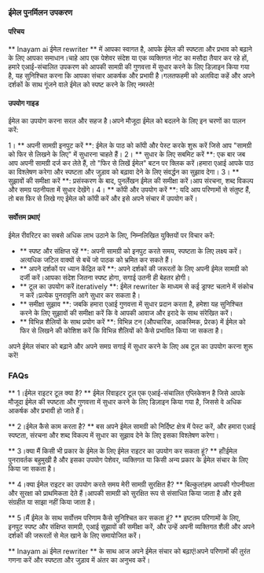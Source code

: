 ### ईमेल पुनर्मिलन उपकरण

#### परिचय
** Inayam ai ईमेल rewriter ** में आपका स्वागत है, आपके ईमेल की स्पष्टता और प्रभाव को बढ़ाने के लिए आपका समाधान।चाहे आप एक पेशेवर संदेश या एक व्यक्तिगत नोट का मसौदा तैयार कर रहे हों, हमारे एआई-संचालित उपकरण को आपकी सामग्री की गुणवत्ता में सुधार करने के लिए डिज़ाइन किया गया है, यह सुनिश्चित करना कि आपका संचार आकर्षक और प्रभावी है।गलतफहमी को अलविदा कहें और अपने दर्शकों के साथ गूंजने वाले ईमेल को स्पष्ट करने के लिए नमस्ते!

#### उपयोग गाइड
ईमेल का उपयोग करना सरल और सहज है।अपने मौजूदा ईमेल को बदलने के लिए इन चरणों का पालन करें:

1। ** अपनी सामग्री इनपुट करें **: ईमेल के पाठ को कॉपी और पेस्ट करके शुरू करें जिसे आप "सामग्री को फिर से लिखने के लिए" में सुधारना चाहते हैं।
2। ** सुधार के लिए सबमिट करें **: एक बार जब आप अपनी सामग्री दर्ज कर लेते हैं, तो "फिर से लिखें ईमेल" बटन पर क्लिक करें।हमारा एआई आपके पाठ का विश्लेषण करेगा और स्पष्टता और जुड़ाव को बढ़ावा देने के लिए संवर्द्धन का सुझाव देगा।
3। ** सुझावों की समीक्षा करें **: प्रसंस्करण के बाद, पुनर्लेखन ईमेल की समीक्षा करें।आप संरचना, शब्द विकल्प और समग्र पठनीयता में सुधार देखेंगे।
4। ** कॉपी और उपयोग करें **: यदि आप परिणामों से संतुष्ट हैं, तो बस फिर से लिखे गए ईमेल को कॉपी करें और इसे अपने संचार में उपयोग करें।

#### सर्वोत्तम प्रथाएं
ईमेल रीवरिटर का सबसे अधिक लाभ उठाने के लिए, निम्नलिखित युक्तियों पर विचार करें:

- ** स्पष्ट और संक्षिप्त रहें **: अपनी सामग्री को इनपुट करते समय, स्पष्टता के लिए लक्ष्य करें।अत्यधिक जटिल वाक्यों से बचें जो पाठक को भ्रमित कर सकते हैं।
- ** अपने दर्शकों पर ध्यान केंद्रित करें **: अपने दर्शकों की जरूरतों के लिए अपनी ईमेल सामग्री को दर्जी करें।आपका संदेश जितना स्पष्ट होगा, सगाई उतनी ही बेहतर होगी।
- ** टूल का उपयोग करें iteratively **: ईमेल rewriter के माध्यम से कई ड्राफ्ट चलाने में संकोच न करें।प्रत्येक पुनरावृत्ति आगे सुधार कर सकता है।
- ** समीक्षा सुझाव **: जबकि हमारा एआई गुणवत्ता में सुधार प्रदान करता है, हमेशा यह सुनिश्चित करने के लिए सुझावों की समीक्षा करें कि वे आपकी आवाज और इरादे के साथ संरेखित करें।
- ** विभिन्न शैलियों के साथ प्रयोग करें **: विभिन्न टन (औपचारिक, आकस्मिक, प्रेरक) में ईमेल को फिर से लिखने की कोशिश करें कि विभिन्न शैलियों को कैसे प्रभावित किया जा सकता है।

अपने ईमेल संचार को बढ़ाने और अपने समग्र सगाई में सुधार करने के लिए अब टूल का उपयोग करना शुरू करें!

### FAQs

** 1।ईमेल राइटर टूल क्या है? **
ईमेल रिवाइटर टूल एक एआई-संचालित एप्लिकेशन है जिसे आपके मौजूदा ईमेल की स्पष्टता और गुणवत्ता में सुधार करने के लिए डिज़ाइन किया गया है, जिससे वे अधिक आकर्षक और प्रभावी हो जाते हैं।

** 2।ईमेल कैसे काम करता है? **
बस अपने ईमेल सामग्री को निर्दिष्ट क्षेत्र में पेस्ट करें, और हमारा एआई स्पष्टता, संरचना और शब्द विकल्प में सुधार का सुझाव देने के लिए इसका विश्लेषण करेगा।

** 3।क्या मैं किसी भी प्रकार के ईमेल के लिए ईमेल राइटर का उपयोग कर सकता हूं? **
हाँ!ईमेल पुनरावर्तक बहुमुखी है और इसका उपयोग पेशेवर, व्यक्तिगत या किसी अन्य प्रकार के ईमेल संचार के लिए किया जा सकता है।

** 4।क्या ईमेल राइटर का उपयोग करते समय मेरी सामग्री सुरक्षित है? **
बिल्कुल!हम आपकी गोपनीयता और सुरक्षा को प्राथमिकता देते हैं।आपकी सामग्री को सुरक्षित रूप से संसाधित किया जाता है और इसे संग्रहीत या साझा नहीं किया जाता है।

** 5।मैं ईमेल के साथ सर्वोत्तम परिणाम कैसे सुनिश्चित कर सकता हूं? **
इष्टतम परिणामों के लिए, इनपुट स्पष्ट और संक्षिप्त सामग्री, एआई सुझावों की समीक्षा करें, और उन्हें अपनी व्यक्तिगत शैली और अपने दर्शकों की जरूरतों से मेल खाने के लिए समायोजित करें।

** Inayam ai ईमेल rewriter ** के साथ आज अपने ईमेल संचार को बढ़ाएं!अपने परिणामों की तुरंत गणना करें और स्पष्टता और जुड़ाव में अंतर का अनुभव करें।